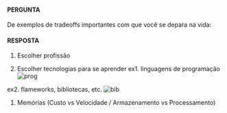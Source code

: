 #### PERGUNTA
De exemplos de tradeoffs importantes com que você se depara na vida:

#### RESPOSTA
1. Escolher profissão

1. Escolher tecnologias para se aprender 
ex1. linguagens de programação
![prog](https://profandreagarcia.files.wordpress.com/2018/03/qual-linguagem-aprender-primeiro.jpg)

ex2. flameworks, bibliotecas, etc.
![bib](http://qpagina.com.br/wp-content/uploads/sites/98/2018/08/ofRzGNofi87JFsxUO-fg4rW_B32KsjjBp-VyDamjLYy2wnOeV-wloxvilLTKQ-an124afAs2048.png)

1. Memórias (Custo vs Velocidade / Armazenamento vs Processamento)
